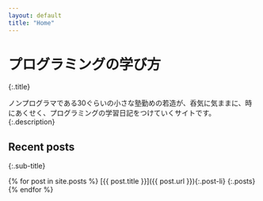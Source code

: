 ```yaml
---
layout: default
title: "Home"
---
```


# プログラミングの学び方
{:.title}

ノンプログラマである30ぐらいの小さな塾勤めの若造が、呑気に気ままに、時にあくせく、プログラミングの学習日記をつけていくサイトです。
{:.description}

## Recent posts
{:.sub-title}


{% for post in site.posts %}
  [{{ post.title }}]({{ post.url }}){:.post-li}
  {:.posts}
{% endfor %}
